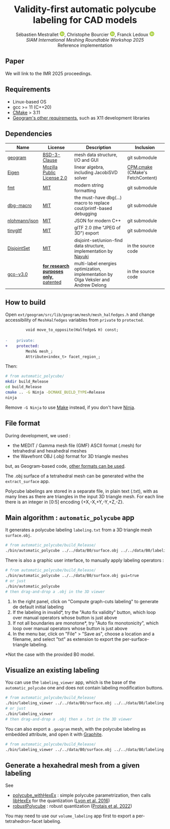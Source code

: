 <div align="center">
    <h1>Validity-first automatic polycube<br/>labeling for CAD models</h1>
    <p>
        Sébastien Mestrallet <a href="https://orcid.org/0000-0002-4519-2814"><img height="15px" src="./images/ORCID-iD_icon_vector.svg"></a>, Christophe Bourcier <a href="https://orcid.org/0000-0001-6171-024X"><img height="15px" src="./images/ORCID-iD_icon_vector.svg"></a>, Franck Ledoux <a href="https://orcid.org/0000-0003-3469-3186"><img height="15px" src="./images/ORCID-iD_icon_vector.svg"></a><br/>
        <em>SIAM International Meshing Roundtable Workshop 2025</em><br/>
        Reference implementation
    </p>
</div>

## Paper

We will link to the IMR 2025 proceedings.

## Requirements

- Linux-based OS
- gcc >= 11 (C++20)
- [CMake](https://cmake.org/) > 3.11
- [Geogram's other requirements](https://github.com/BrunoLevy/geogram/wiki/compiling_Linux#prerequisites), such as X11 development libraries

## Dependencies

 Name | License | Description | Inclusion
------|---------|-------------|-----------
[geogram](https://github.com/BrunoLevy/geogram) | [BSD-3-Clause](https://github.com/BrunoLevy/geogram/blob/main/LICENSE) | mesh data structure, I/O and GUI | git submodule
[Eigen](https://gitlab.com/libeigen/eigen/) | [Mozilla Public License 2.0](https://gitlab.com/libeigen/eigen/-/blob/master/COPYING.MPL2) | linear algebra, including JacobiSVD solver | [CPM.cmake](https://github.com/cpm-cmake/CPM.cmake) (CMake's FetchContent)
[fmt](https://github.com/fmtlib/fmt) | [MIT](https://github.com/fmtlib/fmt/blob/master/LICENSE) | modern string formatting | git submodule
[dbg-macro](https://github.com/sharkdp/dbg-macro) | [MIT](https://github.com/sharkdp/dbg-macro/blob/master/LICENSE) | the must-have dbg(...) macro to replace cout/printf-based debugging | git submodule
[nlohmann/json](https://github.com/nlohmann/json) | [MIT](https://github.com/nlohmann/json/blob/develop/LICENSE.MIT) | JSON for modern C++ | git submodule
[tinygltf](https://github.com/syoyo/tinygltf) | [MIT](https://github.com/syoyo/tinygltf/blob/release/LICENSE) | glTF 2.0 (the "JPEG of 3D") export | git submodule
[DisjointSet](https://www.nayuki.io/page/disjoint-set-data-structure) | [MIT](https://www.nayuki.io/page/disjoint-set-data-structure) | disjoint-set/union-find data structure, implementation by [Nayuki](https://www.nayuki.io/) | in the source code
[gco-v3.0](https://vision.cs.uwaterloo.ca/code/) | [**for research purposes only**, patented](ext/GraphCutOptimization/GCO_README.TXT) | multi-label energies optimization, implementation by Olga Veksler and Andrew Delong | in the source code

## How to build

Open `ext/geogram/src/lib/geogram/mesh/mesh_halfedges.h` and change accessibility of `MeshHalfedges` variables from `private` to `protected`.

```diff
         void move_to_opposite(Halfedge& H) const;
 
-    private:
+    protected:
         Mesh& mesh_;
         Attribute<index_t> facet_region_;
```

Then:

```bash
# from automatic_polycube/
mkdir build_Release
cd build_Release
cmake .. -G Ninja -DCMAKE_BUILD_TYPE=Release
ninja
```

Remove `-G Ninja` to use [Make](https://www.gnu.org/software/make/) instead, if you don't have [Ninja](https://ninja-build.org/).

## File format

During development, we used :
- the MEDIT / Gamma mesh file (GMF) ASCII format (.mesh) for tetrahedral and hexahedral meshes
- the Wavefront OBJ (.obj) format for 3D triangle meshes

but, as Geogram-based code, [other formats can be used](https://github.com/BrunoLevy/geogram/wiki/Mesh#loading-and-saving-a-mesh).

The .obj surface of a tetrahedral mesh can be generated withe the `extract_surface` app.

Polycube labelings are stored in a separate file, in plain text (.txt), with as many lines as there are triangles in the input 3D triangle mesh. For each line there is an integer in [0:5] encoding {+X,-X,+Y,-Y,+Z,-Z}.

## Main algorithm : `automatic_polycube` app

It generates a polycube labeling `labeling.txt` from a 3D triangle mesh `surface.obj`.

```bash
# from automatic_polycube/build_Release/
./bin/automatic_polycube ../../data/B0/surface.obj ../../data/B0/labeling.txt gui=false
```

There is also a graphic user interface, to manually apply labeling operators :

```bash
# from automatic_polycube/build_Release/
./bin/automatic_polycube ../../data/B0/surface.obj gui=true
# or just
./bin/automatic_polycube
# then drag-and-drop a .obj in the 3D viewer
```

1. In the right panel, click on "Compute graph-cuts labeling" to generate de default initial labeling
1. If the labeling in invalid*, try the "Auto fix validity" button, which loop over manual operators whose button is just above
1. If not all boundaries are monotone*, try "Auto fix monotonicity", which loop over manual operators whose button is just above
1. In the menu bar, click on "File" > "Save as", choose a location and a filename, and select "txt" as extension to export the per-surface-triangle labeling.

*Not the case with the provided B0 model.

## Visualize an existing labeling

You can use the `labeling_viewer` app, which is the base of the `automatic_polycube` one and does not contain labeling modification buttons.

```bash
# from automatic_polycube/build_Release/
./bin/labeling_viewer ../../data/B0/surface.obj ../../data/B0/labeling.txt
# or just
./bin/labeling_viewer
# then drag-and-drop a .obj then a .txt in the 3D viewer
```

You can also export a `.geogram` mesh, with the polycube labeling as embedded attribute, and open it with [Graphite](https://github.com/brunolevy/GraphiteThree).

```bash
# from automatic_polycube/build_Release/
./bin/labeling_viewer ../../data/B0/surface.obj ../../data/B0/labeling.txt ../../data/B0/output_labeled_surface.geogram
```

## Generate a hexahedral mesh from a given labeling

See
- [polycube_withHexEx](https://github.com/fprotais/polycube_withHexEx) : simple polycube parametrization, then calls [libHexEx](https://gitlab.vci.rwth-aachen.de:9000/HexEx/libHexEx) for the quantization ([Lyon et al. 2016](http://dx.doi.org/10.1145/2897824.2925976))
- [robustPolycube](https://github.com/fprotais/robustPolycube) : robust quantization ([Protais et al. 2022](https://doi.org/10.1016/j.cad.2022.103321))

You may need to use our `volume_labeling` app first to export a per-tetrahedron-facet labeling.